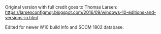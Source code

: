 Original version with full credit goes to Thomas Larsen: https://larsenconfigmgr.blogspot.com/2016/09/windows-10-editions-and-versions-in.html

Edited for newer W10 build info and SCCM 1802 database. 
